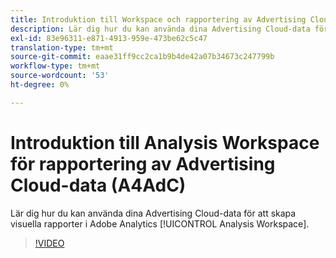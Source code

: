 ```yaml
---
title: Introduktion till Workspace och rapportering av Advertising Cloud-data
description: Lär dig hur du kan använda dina Advertising Cloud-data för att skapa visuella rapporter i Adobe Analytics Analysis Workspace.
exl-id: 83e96311-e871-4913-959e-473be62c5c47
translation-type: tm+mt
source-git-commit: eaae31ff9cc2ca1b9b4de42a07b34673c247799b
workflow-type: tm+mt
source-wordcount: '53'
ht-degree: 0%

---
```


# Introduktion till Analysis Workspace för rapportering av Advertising Cloud-data (A4AdC)

Lär dig hur du kan använda dina Advertising Cloud-data för att skapa visuella rapporter i Adobe Analytics [!UICONTROL Analysis Workspace].

>[!VIDEO](https://video.tv.adobe.com/v/33492)
